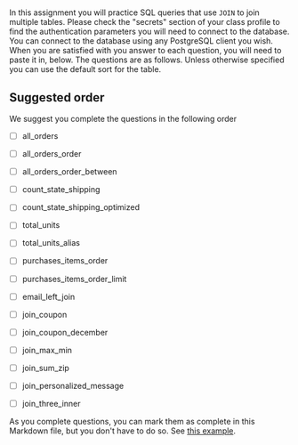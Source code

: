 # 

In this assignment you will practice SQL queries that use `JOIN`
to join multiple tables.
Please
check the "secrets" section of your class profile to
find the authentication parameters you will need to 
connect to the database. You can connect to the database
using any PostgreSQL client you wish. When you are satisfied
with you answer to each question, you will need to paste
it in, below. The questions are as follows.
Unless otherwise specified
you can use the default sort for the table.


## Suggested order

We suggest you complete the questions in the following order

- [ ] all_orders
- [ ] all_orders_order
- [ ] all_orders_order_between
- [ ] count_state_shipping
- [ ] count_state_shipping_optimized
- [ ] total_units
- [ ] total_units_alias
- [ ] purchases_items_order
- [ ] purchases_items_order_limit
- [ ] email_left_join
- [ ] join_coupon
- [ ] join_coupon_december
- [ ] join_max_min
- [ ] join_sum_zip
- [ ] join_personalized_message
- [ ] join_three_inner


As you complete questions, you can mark them as complete
in this Markdown file,  but you don't have to do so.
See [this example](https://github.blog/2014-04-28-task-lists-in-all-markdown-documents/).

